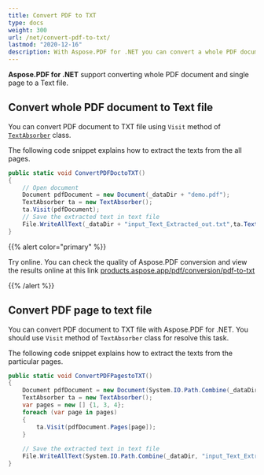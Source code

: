 ```yaml
---
title: Convert PDF to TXT
type: docs
weight: 300
url: /net/convert-pdf-to-txt/
lastmod: "2020-12-16"
description: With Aspose.PDF for .NET you can convert a whole PDF document to a text file or convert only a PDF page to a text file.
---
```


**Aspose.PDF for .NET** support converting whole PDF document and single page to a Text file. 

## Convert whole PDF document to Text file

You can convert PDF document to TXT file using `Visit` method of [`TextAbsorber`](https://apireference.aspose.com/pdf/net/aspose.pdf.text/textabsorber) class.

The following code snippet explains how to extract the texts from the all pages.

```csharp
public static void ConvertPDFDoctoTXT()
{
    // Open document
    Document pdfDocument = new Document(_dataDir + "demo.pdf");
    TextAbsorber ta = new TextAbsorber();
    ta.Visit(pdfDocument);
    // Save the extracted text in text file
    File.WriteAllText(_dataDir + "input_Text_Extracted_out.txt",ta.Text);
}
```

{{% alert color="primary" %}} 

Try online. You can check the quality of Aspose.PDF conversion and view the results online at this link [products.aspose.app/pdf/conversion/pdf-to-txt](https://products.aspose.app/pdf/conversion/pdf-to-txt)

{{% /alert %}}

## Convert PDF page to text file

You can convert PDF document to TXT file with Aspose.PDF for .NET. You should use `Visit` method of `TextAbsorber` class for resolve this task.

The following code snippet explains how to extract the texts from the particular pages.

```csharp
public static void ConvertPDFPagestoTXT()
{
    Document pdfDocument = new Document(System.IO.Path.Combine(_dataDir, "demo.pdf"));
    TextAbsorber ta = new TextAbsorber();
    var pages = new [] {1, 3, 4};
    foreach (var page in pages)
    {
        ta.Visit(pdfDocument.Pages[page]);
    }
    
    // Save the extracted text in text file
    File.WriteAllText(System.IO.Path.Combine(_dataDir, "input_Text_Extracted_out.txt"), ta.Text);
}
```
